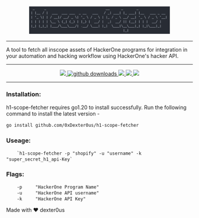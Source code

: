 <h1 align="center">
  <br>
  <a href="https://github.com/0xDexter0us/h1-scope-fetcher/"><img src="https://github.com/0xDexter0us/h1-scope-fetcher/raw/main/images/h1-scope-fetcher.png" alt="h1-scope-fetcher" width="380" align="middle" style="vertical-align:top"></a>
</h1>

---

A tool to fetch all inscope assets of HackerOne programs for integration in your automation and hacking workflow using HackerOne's hacker API.

---

<p align="center">
  <a href="https://github.com/0xDexter0us/h1-scope-fetcher/releases">
    <img src="https://img.shields.io/github/release/0xDexter0us/h1-scope-fetcher.svg">
  </a>
  <a href="https://github.com/0xDexter0us/h1-scope-fetcher/releases">
    <img src="https://img.shields.io/github/downloads/0xDexter0us/h1-scope-fetcher/total?label=downloads&logo=github&color=inactive" alt="github downloads">
  </a>
  <a href="https://github.com/0xDexter0us/h1-scope-fetcher/">
      <img src="https://img.shields.io/github/stars/0xDexter0us/h1-scope-fetcher.svg?style=social&label=Stars">
  </a>
  <a href="https://github.com/0xDexter0us/h1-scope-fetcher/">
    <img src="https://img.shields.io/github/followers/0xDexter0us.svg?style=social&label=Follow">
  </a>
  <a href="https://twitter.com/intent/follow?screen_name=0xDexter0us">
      <img src="https://img.shields.io/twitter/follow/0xDexter0us.svg?style=social&label=Follow">
  </a>
</p>

---
### Installation: 
h1-scope-fetcher requires go1.20 to install successfully. Run the following command to install the latest version -

```sh
go install github.com/0xDexter0us/h1-scope-fetcher
```
### Useage:
        `h1-scope-fetcher -p "shopify" -u "username" -k "super_secret_h1_api-Key`
### Flags:
        -p     "HackerOne Program Name"
        -u     "HackerOne API username"
        -k     "HackerOne API Key"


Made with ❤️ dexter0us
